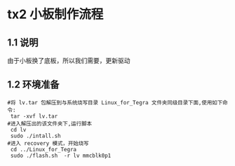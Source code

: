 # tx2 小板制作流程

## 1.1 说明

由于小板换了底板，所以我们需要，更新驱动

## 1.2 环境准备

```shell
#将 lv.tar 包解压到与系统烧写目录 Linux_for_Tegra 文件夹同级目录下面,使用如下命令:
 tar -xvf lv.tar
#进入解压出的该文件夹下,运行脚本
 cd lv
 sudo ./intall.sh
#进入 recovery 模式，开始烧写
 cd ../Linux_for_Tegra
 sudo ./flash.sh  -r lv mmcblk0p1
```